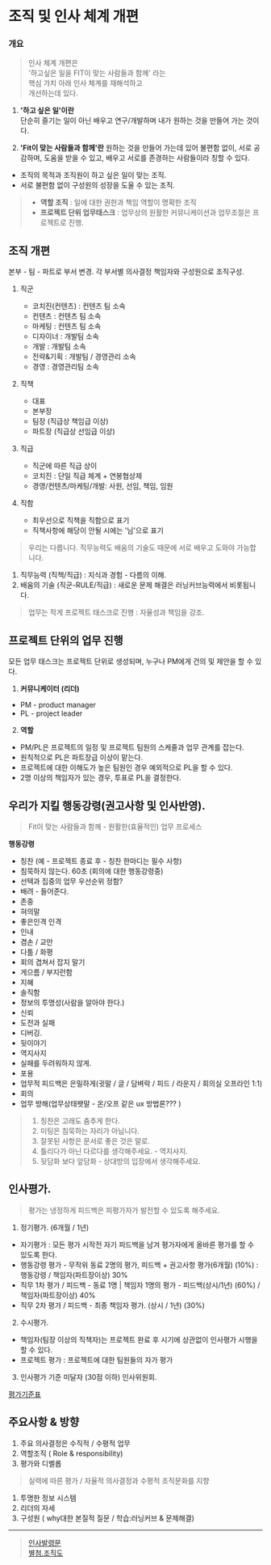 # 조직 및 인사 체계 개편

### 개요
> 인사 체계 개편은    
'하고싶은 일을 FIT이 맞는 사람들과 함께' 라는    
핵심 가치 아래 인사 체계를 재해석하고    
개선하는데 있다.    

1. **'하고 싶은 일'이란**    
단순히 즐기는 일이 아닌 배우고 연구/개발하며 내가 원하는 것을 만들어 가는 것이다.    

2. **'Fit이 맞는 사람들과 함께'란**
원하는 것을 만들어 가는데 있어 불편함 없이, 서로 공감하며, 도움을 받을 수 있고,
배우고 서로를 존경하는 사람들이라 칭할 수 있다. 

- 조직의 목적과 조직원이 하고 싶은 일이 맞는 조직.    
- 서로 불편함 없이 구성원의 성장을 도울 수 있는 조직.
 
> - **역할 조직** : 일에 대한 권한과 책임 역할이 명확한 조직    
> - **프로젝트 단위 업무태스크** : 업무상의 원활한 커뮤니케이션과 업무조절은 프로젝트로 진행. 

## 조직 개편
본부 - 팀 - 파트로 부서 변경. 
각 부서별 의사결정 책임자와 구성원으로 조직구성.

1. 직군
     - 코치진(컨텐츠) : 컨텐츠 팀 소속
     - 컨텐츠 : 컨텐츠 팀 소속
     - 마케팅 : 컨텐츠 팀 소속
     - 디자이너 : 개발팀 소속
     - 개발 : 개발팀 소속
     - 전략&기획 : 개발팀 / 경영관리 소속
     - 경영 : 경영관리팀 소속
2. 직책      
     - 대표 
     - 본부장
     - 팀장   (직급상 책임급 이상)  
     - 파트장 (직급상 선임급 이상)  
3. 직급
     - 직군에 따른 직급 상이 
     - 코치진 : 단일 직급 체계 + 연봉협상제   
     - 경영/컨텐츠/마케팅/개발: 사원, 선임, 책임, 임원      
     
4. 직함
     - 최우선으로 직책을 직함으로 표기
     - 직책사항에 해당이 안될 시에는 '님'으로 표기

> 우리는 다릅니다. 직무능력도 배움의 기술도 때문에 서로 배우고 도와야 가능합니다.
  
1. 직무능력 (직책/직급) :  지식과 경험 - 다름의 이해. 
2. 배움의 기술 (직군-RULE/직급) : 새로운 문제 해결은 러닝커브능력에서 비롯됩니다.

> 업무는 작게 프로젝트 태스크로 진행 : 자율성과 책임을 강조. 


## 프로젝트 단위의 업무 진행
모든 업무 태스크는 프로젝트 단위로 생성되며, 
누구나 PM에게 건의 및 제안을 할 수 있다. 

1. **커뮤니케이터 (리더)**   
- PM - product manager   
- PL - project leader   

2. **역할**
- PM/PL은 프로젝트의 일정 및 프로젝트 팀원의 스케줄과 업무 관계를 잡는다.    
- 원칙적으로 PL은 파트장급 이상이 맡는다.   
- 프로젝트에 대한 이해도가 높은 팀원인 경우 예외적으로 PL을 할 수 있다.   
- 2명 이상의 책임자가 있는 경우, 투표로 PL을 결정한다.      

## 우리가 지킬 행동강령(권고사항 및 인사반영).
> Fit이 맞는 사람들과 함께 - 원활한(효율적인) 업무 프로세스

**행동강령**
- 칭찬 (예 - 프로젝트 종료 후 - 칭찬 한마디는 필수 사항)
- 침묵하지 않는다. 60초 (회의에 대한 행동강령중)
- 선택과 집중의 업무 우선순위 정함?
- 배려 - 들어준다. 
- 존중
- 혀의말
- 좋은인격 인격
- 인내
- 겸손 / 교만
- 다툼 / 화평
- 회의 겹쳐서 잡지 말기
- 게으름 / 부지런함
- 지혜
- 솔직함
- 정보의 투명성(사람을 알아야 한다.)
- 신뢰
- 도전과 실패
- 디버깅.
- 뒷이야기
- 역지사지
- 실패를 두려워하지 않게. 
- 포용
- 업무적 피드백은 은밀하게(귓말 / 글 / 담벼락 / 피드 / 라운지 / 회의실 오프라인 1:1) 
- 회의
- 업무 방해(업무상태팻말 - 온/오프 같은 ux 방법론??? )


> 1. 칭찬은 고래도 춤추게 한다.    
> 2. 미팅은 침묵하는 자리가 아닙니다.   
> 3. 잘못된 사항은 문서로 좋은 것은 말로.   
> 4. 틀리다가 아닌 다르다를 생각해주세요. - 역지사지. 
> 5. 뒷담화 보다 앞담화 - 상대방의 입장에서 생각해주세요.   



## 인사평가.

> 평가는 냉정하게 피드백은 피평가자가 발전할 수 있도록 해주세요. 

1. 정기평가. (6개월 / 1년)
  - 자기평가 : 모든 평가 시작전 자기 피드백을 남겨 평가자에게 올바른 평가를 할 수 있도록 한다.
  - 행동강령 평가 - 무작위 동료 2명의 평가, 피드백 + 권고사항 평가(6개월) (10%) : 행동강령  / 책임자(파트장이상) 30% 
  - 직무 1차 평가 / 피드백 - 동료 1명 | 책임자 1명의 평가 - 피드백(상시/1년)  (60%) / 책임자(파트장이상) 40% 
  - 직무 2차 평가 / 피드백 - 최종 책임자 평가. (상시 / 1년) (30%) 
2. 수시평가.
  - 책임자(팀장 이상의 직책자)는 프로젝트 완료 후 시기에 상관없이 인사평가 시행을 할 수 있다. 
  - 프로젝트 평가 : 프로젝트에 대한 팀원들의 자가 평가
3. 인사평가 기준 미달자 (30점 이하) 인사위원회. 


[평가기준표](evaluation.md)


## 주요사항 & 방향

1. 주요 의사결정은 수직적 / 수평적 업무
2. 역할조직 ( Role & responsibility)
3. 평가와 디벨롭   

> 실력에 따른 평가 / 자율적 의사결정과 수평적 조직문화를 지향

1. 투명한 정보 시스템
2. 리더의 자세
3. 구성원 ( why대한 본질적 질문 / 학습:러닝커브 & 문제해결)

----
> [인사발령문](https://github.com/jacob-modoo/modooGuide/blob/master/culture/notice/2019-08-27.%EC%9D%B8%EC%82%AC%EB%B0%9C%EB%A0%B9%20%EC%8B%9C%ED%96%89%EB%AC%B8.pdf)  
> [별첨.조직도](https://github.com/jacob-modoo/modooGuide/blob/master/assets/image/%EC%A1%B0%EC%A7%81%EB%8F%8411.png)

